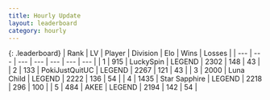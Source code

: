 ```yaml
---
title: Hourly Update
layout: leaderboard
category: hourly
---
```


{: .leaderboard}
| Rank | LV | Player | Division | Elo | Wins | Losses |
| --- | --- | --- | --- | --- | --- | --- |
| <span data-change="0">1</span> | 915 | <span title="ID: 498412">LuckySpin</span> | LEGEND | <span data-change="0">2302</span> | <span data-change="0">148</span> | <span data-change="0">43</span> |
| <span data-change="0">2</span> | 133 | <span title="ID: 512752">PokiJustQuitUC</span> | LEGEND | <span data-change="0">2267</span> | <span data-change="0">121</span> | <span data-change="0">43</span> |
| <span data-change="0">3</span> | 2000 | <span title="ID: 164871">Luna Child</span> | LEGEND | <span data-change="0">2222</span> | <span data-change="0">136</span> | <span data-change="0">54</span> |
| <span data-change="0">4</span> | 1435 | <span title="ID: 315148">Star Sapphire</span> | LEGEND | <span data-change="0">2218</span> | <span data-change="0">296</span> | <span data-change="0">100</span> |
| <span data-change="0">5</span> | 484 | <span title="ID: 455100">AKEE</span> | LEGEND | <span data-change="0">2194</span> | <span data-change="0">142</span> | <span data-change="0">54</span> |